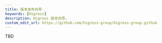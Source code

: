 ```yaml
---
title: 版本发布向导
keywords: [Higress]
description: Higress 版本向导。
custom_edit_url: https://github.com/higress-group/higress-group.github.io/blob/master/i18n/zh-cn/docusaurus-plugin-content-docs/current/developers/committer-guide/release-guide_dev.md
---
```


TBD